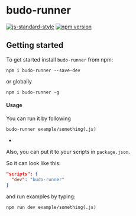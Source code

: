 # budo-runner

<!-- VDOC.badges standard; npm; coveralls -->
<!-- DON'T EDIT THIS SECTION (including comments), INSTEAD RE-RUN `vdoc` TO UPDATE -->
[![js-standard-style](https://img.shields.io/badge/code%20style-standard-brightgreen.svg)](http://standardjs.com/)
[![npm version](https://badge.fury.io/js/budo-runner.svg)](https://badge.fury.io/js/budo-runner)
<!-- VDOC END -->

## Getting started
To get started install `budo-runner` from npm:

```shell
npm i budo-runner --save-dev
```

or globally

```shell
npm i budo-runner -g
```

#### Usage
You can run it by following

```shell
budo-runner example/something(.js)
```

-

Also, you can put it to your scripts in `package.json`.

So it can look like this:

```json
"scripts": {
  "dev": "budo-runner"
}
```

and run examples by typing:

```shell
npm run dev example/something(.js)
```
